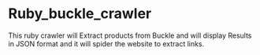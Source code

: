 # Ruby_buckle_crawler
This ruby crawler will Extract products from Buckle and will display Results in JSON format and it will spider the website to extract links.




